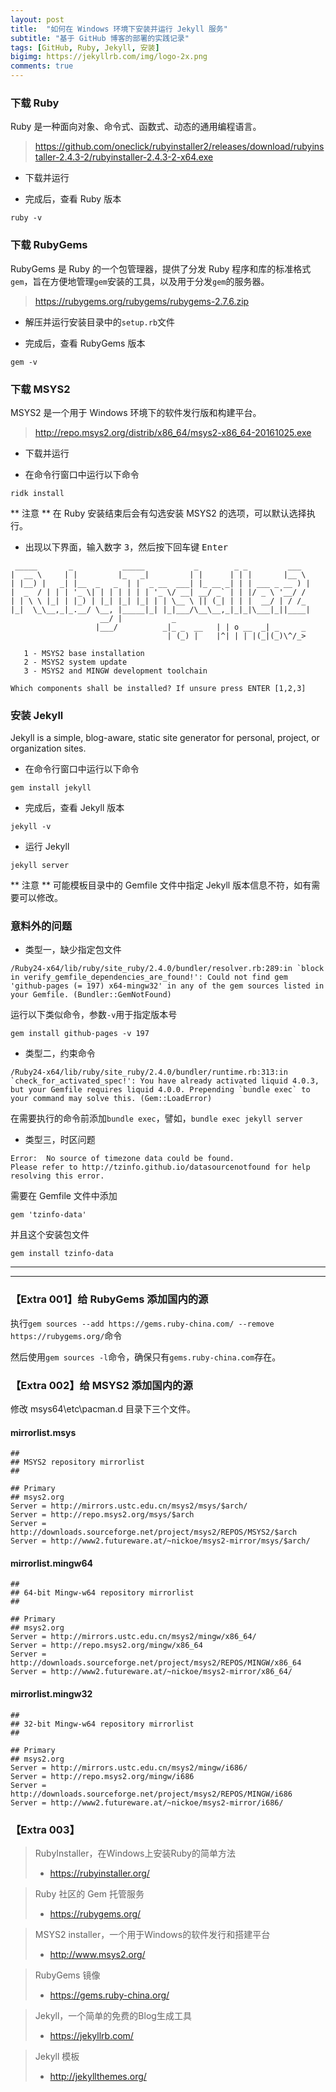 ```yaml
---
layout: post
title:  "如何在 Windows 环境下安装并运行 Jekyll 服务"
subtitle: "基于 GitHub 博客的部署的实践记录"
tags: [GitHub, Ruby, Jekyll, 安装]
bigimg: https://jekyllrb.com/img/logo-2x.png
comments: true
---
```

### 下载 Ruby

Ruby 是一种面向对象、命令式、函数式、动态的通用编程语言。 

> https://github.com/oneclick/rubyinstaller2/releases/download/rubyinstaller-2.4.3-2/rubyinstaller-2.4.3-2-x64.exe

- 下载并运行

- 完成后，查看 Ruby 版本

`ruby -v`

### 下载 RubyGems

RubyGems 是 Ruby 的一个包管理器，提供了分发 Ruby 程序和库的标准格式`gem`，旨在方便地管理`gem`安装的工具，以及用于分发`gem`的服务器。

> https://rubygems.org/rubygems/rubygems-2.7.6.zip

- 解压并运行安装目录中的`setup.rb`文件

- 完成后，查看 RubyGems 版本

`gem -v`

### 下载 MSYS2

MSYS2 是一个用于 Windows 环境下的软件发行版和构建平台。

> http://repo.msys2.org/distrib/x86_64/msys2-x86_64-20161025.exe

- 下载并运行

- 在命令行窗口中运行以下命令

`ridk install`

** 注意 ** 在 Ruby 安装结束后会有勾选安装 MSYS2 的选项，可以默认选择执行。

- 出现以下界面，输入数字 <kbd>3</kbd>，然后按下回车键 <kbd>Enter</kbd>

```
 _____       _           _____           _        _ _         ___
|  __ \     | |         |_   _|         | |      | | |       |__ \
| |__) |   _| |__  _   _  | |  _ __  ___| |_ __ _| | | ___ _ __ ) |
|  _  / | | | '_ \| | | | | | | '_ \/ __| __/ _` | | |/ _ \ '__/ /
| | \ \ |_| | |_) | |_| |_| |_| | | \__ \ || (_| | | |  __/ | / /_
|_|  \_\__,_|_.__/ \__, |_____|_| |_|___/\__\__,_|_|_|\___|_||____|
                    __/ |           _
                   |___/          _|_ _  __   | | o __  _| _     _
                                   | (_) |    |^| | | |(_|(_)\^/_>

   1 - MSYS2 base installation
   2 - MSYS2 system update
   3 - MSYS2 and MINGW development toolchain

Which components shall be installed? If unsure press ENTER [1,2,3]
```

### 安装 Jekyll

Jekyll is a simple, blog-aware, static site generator for personal, project, or organization sites. 

- 在命令行窗口中运行以下命令

`gem install jekyll`

- 完成后，查看 Jekyll 版本

`jekyll -v`

- 运行 Jekyll

`jekyll server`

** 注意 ** 可能模板目录中的 Gemfile 文件中指定 Jekyll 版本信息不符，如有需要可以修改。

### 意料外的问题

- 类型一，缺少指定包文件

```
/Ruby24-x64/lib/ruby/site_ruby/2.4.0/bundler/resolver.rb:289:in `block in verify_gemfile_dependencies_are_found!': Could not find gem 'github-pages (= 197) x64-mingw32' in any of the gem sources listed in your Gemfile. (Bundler::GemNotFound)
```

运行以下类似命令，参数`-v`用于指定版本号

`gem install github-pages -v 197`

- 类型二，约束命令

```
/Ruby24-x64/lib/ruby/site_ruby/2.4.0/bundler/runtime.rb:313:in `check_for_activated_spec!': You have already activated liquid 4.0.3, but your Gemfile requires liquid 4.0.0. Prepending `bundle exec` to your command may solve this. (Gem::LoadError)
```

在需要执行的命令前添加`bundle exec`，譬如，`bundle exec jekyll server`

- 类型三，时区问题

```
Error:  No source of timezone data could be found.
Please refer to http://tzinfo.github.io/datasourcenotfound for help resolving this error.
```

需要在 Gemfile 文件中添加

```
gem 'tzinfo-data'
```

并且这个安装包文件

`gem install tzinfo-data`

---

---

### 【Extra 001】给 RubyGems 添加国内的源
执行`gem sources --add https://gems.ruby-china.com/ --remove https://rubygems.org/`命令

然后使用`gem sources -l`命令，确保只有`gems.ruby-china.com`存在。

### 【Extra 002】给 MSYS2 添加国内的源

修改 msys64\etc\pacman.d 目录下三个文件。 
#### mirrorlist.msys 
```
##
## MSYS2 repository mirrorlist
##

## Primary
## msys2.org
Server = http://mirrors.ustc.edu.cn/msys2/msys/$arch/
Server = http://repo.msys2.org/msys/$arch
Server = http://downloads.sourceforge.net/project/msys2/REPOS/MSYS2/$arch
Server = http://www2.futureware.at/~nickoe/msys2-mirror/msys/$arch/
```

#### mirrorlist.mingw64 
```
##
## 64-bit Mingw-w64 repository mirrorlist
##

## Primary
## msys2.org
Server = http://mirrors.ustc.edu.cn/msys2/mingw/x86_64/
Server = http://repo.msys2.org/mingw/x86_64
Server = http://downloads.sourceforge.net/project/msys2/REPOS/MINGW/x86_64
Server = http://www2.futureware.at/~nickoe/msys2-mirror/x86_64/
```

#### mirrorlist.mingw32
```
##
## 32-bit Mingw-w64 repository mirrorlist
##

## Primary
## msys2.org
Server = http://mirrors.ustc.edu.cn/msys2/mingw/i686/
Server = http://repo.msys2.org/mingw/i686
Server = http://downloads.sourceforge.net/project/msys2/REPOS/MINGW/i686
Server = http://www2.futureware.at/~nickoe/msys2-mirror/i686/
```

### 【Extra 003】

> RubyInstaller，在Windows上安装Ruby的简单方法
> - https://rubyinstaller.org/

> Ruby 社区的 Gem 托管服务
> - https://rubygems.org/

> MSYS2 installer，一个用于Windows的软件发行和搭建平台
> - http://www.msys2.org/

> RubyGems 镜像
> - https://gems.ruby-china.org/

> Jekyll，一个简单的免费的Blog生成工具
> - https://jekyllrb.com/

> Jekyll 模板
> - http://jekyllthemes.org/
